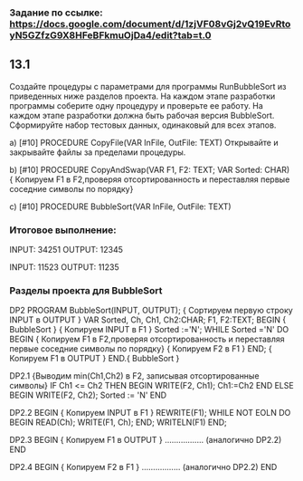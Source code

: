 ### Задание по ссылке: https://docs.google.com/document/d/1zjVF08vGj2vQ19EvRtoyN5GZfzG9X8HFeBFkmuOjDa4/edit?tab=t.0

## 13.1 
Создайте процедуры с параметрами для программы RunBubbleSort из приведенных ниже разделов проекта. На каждом этапе разработки программы соберите одну процедуру и проверьте ее работу. На каждом этапе разработки должна быть рабочая версия BubbleSort. Сформируйте набор тестовых данных, одинаковый для всех этапов.

a) [#10]
PROCEDURE CopyFile(VAR InFile, OutFile: TEXT)
Открывайте и закрывайте файлы за пределами процедуры.

b) [#10]
PROCEDURE CopyAndSwap(VAR F1, F2: TEXT; VAR Sorted: CHAR)
{ Копируем F1 в F2,проверяя отсортированность
  и переставляя первые соседние символы по порядку}

c) [#10]
PROCEDURE BubbleSort(VAR InFile, OutFile: TEXT)

### Итоговое выполнение:
INPUT: 34251
OUTPUT: 12345


INPUT: 11523
OUTPUT: 11235

### Разделы проекта для BubbleSort

DP2
PROGRAM BubbleSort(INPUT, OUTPUT);
  { Сортируем первую строку INPUT в OUTPUT }
VAR
  Sorted, Ch, Ch1, Ch2:CHAR;
  F1, F2:TEXT;
BEGIN { BubbleSort }
  { Копируем INPUT в F1 }
  Sorted :='N';
  WHILE Sorted ='N'
  DO
    BEGIN
      { Копируем F1 в F2,проверяя отсортированность
       и переставляя первые соседние символы по порядку}
      { Копируем F2 в F1 }
    END;
  { Копируем F1 в OUTPUT }
END.{ BubbleSort }


DP2.1
                 {Выводим min(Ch1,Ch2) в F2, записывая
                  отсортированные символы}
                  IF Ch1 <= Ch2
                  THEN
                    BEGIN
                      WRITE(F2, Ch1);
                      Ch1:=Ch2
                    END
                  ELSE
                    BEGIN
                      WRITE(F2, Ch2);
                      Sorted := 'N'
                    END


DP2.2
  BEGIN { Копируем INPUT в F1 }
    REWRITE(F1);
    WHILE NOT EOLN
    DO
      BEGIN
        READ(Ch);
        WRITE(F1, Ch);
      END;
    WRITELN(F1)
  END;


DP2.3
  BEGIN { Копируем F1 в OUTPUT }
       .................
        (аналогично DP2.2)
  END


DP2.4
      BEGIN { Копируем F2 в F1 }
        .................
         (аналогично DP2.2)
      END

